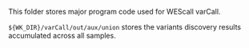 This folder stores major program code used for WEScall varCall.

`${WK_DIR}/varCall/out/aux/union` stores the variants discovery results accumulated across all samples.


